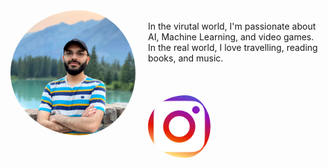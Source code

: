 
<div>
  <img src="/image3.jpg" width="200" style="border-radius: 50%; float:left; padding-right: 20px;"/> 
  <br>
  In the virutal world, I'm passionate about AI, Machine Learning, and video games.
  <br>
  In the real world, I love travelling, reading books, and music.
  <br>
  <br>
  <br>
  <br>
</div>
<img src="/Resources/instagram.png" width="100" style="border-radius: 50%; float:left; padding-right: 20px;"/> 



